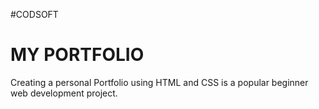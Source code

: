 #CODSOFT
# MY PORTFOLIO
Creating a personal Portfolio using HTML and CSS is a popular beginner web development project.
